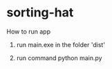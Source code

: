 # sorting-hat
 
How to run app    

1. run main.exe in the folder 'dist'

2. run command python main.py
